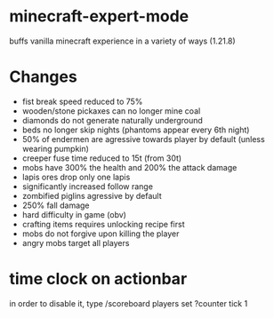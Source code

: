 # minecraft-expert-mode
buffs vanilla minecraft experience in a variety of ways (1.21.8)
# Changes
- fist break speed reduced to 75%
- wooden/stone pickaxes can no longer mine coal
- diamonds do not generate naturally underground
- beds no longer skip nights (phantoms appear every 6th night)
- 50% of endermen are agressive towards player by default (unless wearing pumpkin)
- creeper fuse time reduced to 15t (from 30t)
- mobs have 300% the health and 200% the attack damage
- lapis ores drop only one lapis
- significantly increased follow range
- zombified piglins agressive by default
- 250% fall damage
- hard difficulty in game (obv)
- crafting items requires unlocking recipe first
- mobs do not forgive upon killing the player
- angry mobs target all players

# time clock on actionbar
in order to disable it, type
/scoreboard players set ?counter tick 1
